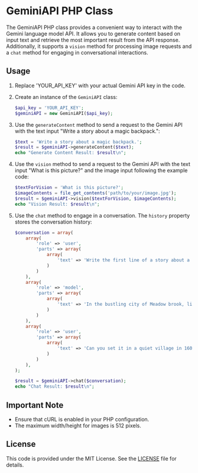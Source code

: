 # GeminiAPI PHP Class

The GeminiAPI PHP class provides a convenient way to interact with the Gemini language model API. It allows you to generate content based on input text and retrieve the most important result from the API response. Additionally, it supports a `vision` method for processing image requests and a `chat` method for engaging in conversational interactions.

## Usage

1. Replace 'YOUR_API_KEY' with your actual Gemini API key in the code.

2. Create an instance of the `GeminiAPI` class:

    ```php
    $api_key = 'YOUR_API_KEY';
    $geminiAPI = new GeminiAPI($api_key);
    ```

3. Use the `generateContent` method to send a request to the Gemini API with the text input "Write a story about a magic backpack.":

    ```php
    $text = 'Write a story about a magic backpack.';
    $result = $geminiAPI->generateContent($text);
    echo "Generate Content Result: $result\n";
    ```

4. Use the `vision` method to send a request to the Gemini API with the text input "What is this picture?" and the image input following the example code:

    ```php
    $textForVision = 'What is this picture?';
    $imageContents = file_get_contents('path/to/your/image.jpg');
    $result = $geminiAPI->vision($textForVision, $imageContents);
    echo "Vision Result: $result\n";
    ```

5. Use the `chat` method to engage in a conversation. The `history` property stores the conversation history:

    ```php
    $conversation = array(
        array(
            'role' => 'user',
            'parts' => array(
                array(
                    'text' => 'Write the first line of a story about a magic backpack.'
                )
            )
        ),
        array(
            'role' => 'model',
            'parts' => array(
                array(
                    'text' => 'In the bustling city of Meadow brook, lived a young girl named Sophie. She was a bright and curious soul with an imaginative mind.'
                )
            )
        ),
        array(
            'role' => 'user',
            'parts' => array(
                array(
                    'text' => 'Can you set it in a quiet village in 1600s France?'
                )
            )
        ),
    );

    $result = $geminiAPI->chat($conversation);
    echo "Chat Result: $result\n";
    ```

## Important Note

- Ensure that cURL is enabled in your PHP configuration.
- The maximum width/height for images is 512 pixels.

## License

This code is provided under the MIT License. See the [LICENSE](LICENSE) file for details.
